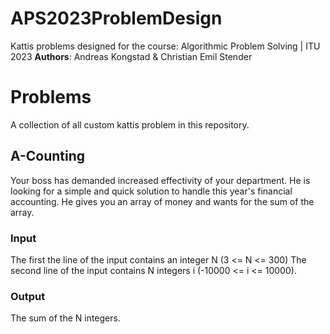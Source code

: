 # APS2023ProblemDesign
Kattis problems designed for the course: Algorithmic Problem Solving | ITU 2023 
**Authors**: Andreas Kongstad & Christian Emil Stender

# Problems
A collection of all custom kattis problem in this repository.

## A-Counting
Your boss has demanded increased effectivity of your department.
He is looking for a simple and quick solution to handle this year's financial accounting.
He gives you an array of money and wants for the sum of the array.


### Input
The first the line of the input contains an integer N (3 <= N <= 300)
The second line of the input contains N integers i (-10000 <= i <= 10000).

### Output
The sum of the N integers.

